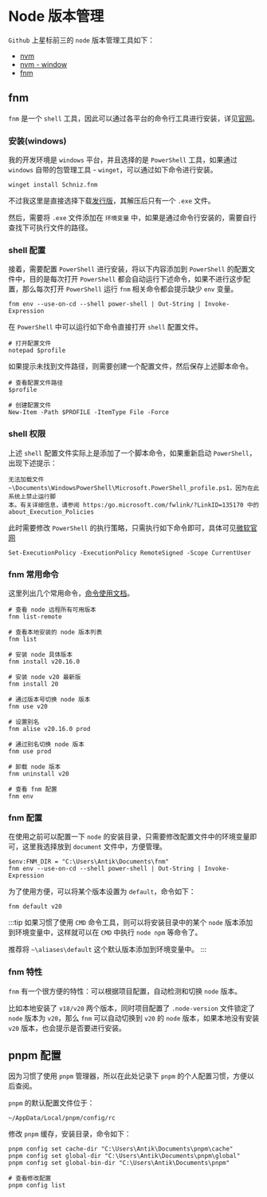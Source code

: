 # Node 版本管理

`Github` 上星标前三的 `node` 版本管理工具如下：

- [nvm](https://github.com/nvm-sh/nvm)
- [nvm - window](https://github.com/coreybutler/nvm-windows)
- [fnm](https://github.com/Schniz/fnm)

## fnm

`fnm` 是一个 `shell` 工具，因此可以通过各平台的命令行工具进行安装，详见[官网](https://github.com/Schniz/fnm?#Installation)。

### 安装(windows)

我的开发环境是 `windows` 平台，并且选择的是 `PowerShell` 工具，如果通过 `windows` 自带的包管理工具 - `winget`，可以通过如下命令进行安装。

```shell
winget install Schniz.fnm
```

不过我这里是直接选择下载[发行版](https://github.com/Schniz/fnm/releases)，其解压后只有一个 `.exe` 文件。

然后，需要将 `.exe` 文件添加在 `环境变量` 中，如果是通过命令行安装的，需要自行查找下可执行文件的路径。

### shell 配置

接着，需要配置 `PowerShell` 进行安装，将以下内容添加到 `PowerShell` 的配置文件中，目的是每次打开 `PowerShell` 都会自动运行下述命令，如果不进行这步配置，那么每次打开 `PowerShell` 运行 `fnm` 相关命令都会提示缺少 `env` 变量。

```shell
fnm env --use-on-cd --shell power-shell | Out-String | Invoke-Expression
```

在 `PowerShell` 中可以运行如下命令直接打开 `shell` 配置文件。

```shell
# 打开配置文件
notepad $profile
```

如果提示未找到文件路径，则需要创建一个配置文件，然后保存上述脚本命令。

```shell
# 查看配置文件路径
$profile

# 创建配置文件
New-Item -Path $PROFILE -ItemType File -Force
```

### shell 权限

上述 `shell` 配置文件实际上是添加了一个脚本命令，如果重新启动 `PowerShell`，出现下述提示：

```shell
无法加载文件 ~\Documents\WindowsPowerShell\Microsoft.PowerShell_profile.ps1，因为在此系统上禁止运行脚
本。有关详细信息，请参阅 https:/go.microsoft.com/fwlink/?LinkID=135170 中的 about_Execution_Policies
```

此时需要修改 `PowerShell` 的执行策略，只需执行如下命令即可，具体可见[微软官网](https://learn.microsoft.com/zh-cn/powershell/module/microsoft.powershell.core/about/about_execution_policies?view=powershell-7.4)

```shell
Set-ExecutionPolicy -ExecutionPolicy RemoteSigned -Scope CurrentUser
```

### fnm 常用命令

这里列出几个常用命令，[命令使用文档](https://github.com/Schniz/fnm/blob/master/docs/commands.md)。

```shell
# 查看 node 远程所有可用版本
fnm list-remote

# 查看本地安装的 node 版本列表
fnm list

# 安装 node 具体版本
fnm install v20.16.0

# 安装 node v20 最新版
fnm install 20

# 通过版本号切换 node 版本
fnm use v20

# 设置别名
fnm alise v20.16.0 prod

# 通过别名切换 node 版本
fnm use prod

# 卸载 node 版本
fnm uninstall v20

# 查看 fnm 配置
fnm env
```

### fnm 配置

在使用之前可以配置一下 `node` 的安装目录，只需要修改配置文件中的环境变量即可，这里我选择放到 `document` 文件中，方便管理。

```shell
$env:FNM_DIR = "C:\Users\Antik\Documents\fnm"
fnm env --use-on-cd --shell power-shell | Out-String | Invoke-Expression
```

为了使用方便，可以将某个版本设置为 `default`，命令如下：

```shell
fnm default v20
```

:::tip
如果习惯了使用 `CMD` 命令工具，则可以将安装目录中的某个 `node` 版本添加到环境变量中，这样就可以在 `CMD` 中执行 `node npm` 等命令了。

推荐将 `~\aliases\default` 这个默认版本添加到环境变量中。
:::

### fnm 特性

`fnm` 有一个很方便的特性：可以根据项目配置，自动检测和切换 `node` 版本。

比如本地安装了 `v18/v20` 两个版本，同时项目配置了 `.node-version` 文件锁定了 `node` 版本为 `v20`，那么 `fnm` 可以自动切换到 `v20` 的 `node` 版本，如果本地没有安装 `v20` 版本，也会提示是否要进行安装。

## pnpm 配置

因为习惯了使用 `pnpm` 管理器，所以在此处记录下 `pnpm` 的个人配置习惯，方便以后查阅。

`pnpm` 的默认配置文件位于：

```
~/AppData/Local/pnpm/config/rc
```

修改 `pnpm` 缓存，安装目录，命令如下：

```shell
pnpm config set cache-dir "C:\Users\Antik\Documents\pnpm\cache"
pnpm config set global-dir "C:\Users\Antik\Documents\pnpm\global"
pnpm config set global-bin-dir "C:\Users\Antik\Documents\pnpm"

# 查看修改配置
pnpm config list
```

